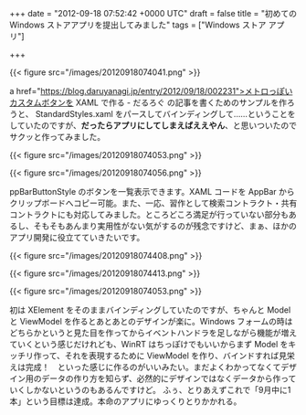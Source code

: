
+++
date = "2012-09-18 07:52:42 +0000 UTC"
draft = false
title = "初めての Windows ストアアプリを提出してみました"
tags = ["Windows ストア アプリ"]

+++


{{< figure src="/images/20120918074041.png"  >}}

a href="https://blog.daruyanagi.jp/entry/2012/09/18/002231">メトロっぽいカスタムボタンを XAML で作る - だるろぐ</a> の記事を書くためのサンプルを作ろうと、 StandardStyles.xaml をパースしてバインディングして……ということをしていたのですが、**だったらアプリにしてしまえばええやん**、と思いついたのでサクッと作ってみました。

{{< figure src="/images/20120918074053.png"  >}}

{{< figure src="/images/20120918074056.png"  >}}

ppBarButtonStyle のボタンを一覧表示できます。XAML コードを AppBar からクリップボードへコピー可能。また、一応、習作として検索コントラクト・共有コントラクトにも対応してみました。ところどころ満足が行っていない部分もあるし、そもそもあんまり実用性がない気がするのが残念ですけど、まぁ、ほかのアプリ開発に役立てていきたいです。

{{< figure src="/images/20120918074408.png"  >}}

{{< figure src="/images/20120918074413.png"  >}}

{{< figure src="/images/20120918074053.png"  >}}

初は XElement をそのままバインディングしていたのですが、ちゃんと Model と ViewModel を作るとあとあとのデザインが楽に。Windows フォームの時はどちらかというと見た目を作ってからイベントハンドラを足しながら機能が増えていくという感じだけれども、WinRT はちっぽけでもいいからまず Model をキッチリ作って、それを表現するために ViewModel を作り、バインドすれば見栄えは完成！　といった感じに作るのがいいみたい。まだよくわかってなくてデザイン用のデータの作り方を知らず、必然的にデザインではなくデータから作っていくしかないというのもあるんですけど。 ふぅ、とりあえずこれで「9月中に1本」という目標は達成。本命のアプリにゆっくりとりかかれる。


